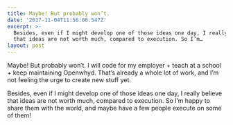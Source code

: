 ```yaml
---
title: Maybe! But probably won’t.
date: '2017-11-04T11:56:06.547Z'
excerpt: >-
  Besides, even if I might develop one of those ideas one day, I really believe
  that ideas are not worth much, compared to execution. So I’m…
layout: post
---
```

Maybe! But probably won’t. I will code for my employer + teach at a school + keep maintaining Openwhyd. That’s already a whole lot of work, and I’m not feeling the urge to create new stuff yet.

Besides, even if I might develop one of those ideas one day, I really believe that ideas are not worth much, compared to execution. So I’m happy to share them with the world, and maybe have a few people execute on some of them!
